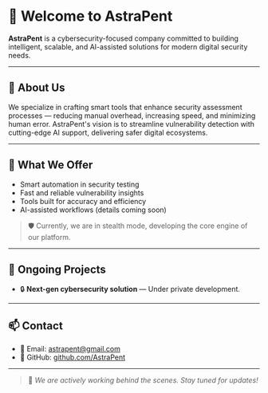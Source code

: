 # 👋 Welcome to AstraPent

**AstraPent** is a cybersecurity-focused company committed to building intelligent, scalable, and AI-assisted solutions for modern digital security needs.

---

## 🧠 About Us

We specialize in crafting smart tools that enhance security assessment processes — reducing manual overhead, increasing speed, and minimizing human error. AstraPent's vision is to streamline vulnerability detection with cutting-edge AI support, delivering safer digital ecosystems.

---

## 🚀 What We Offer

- Smart automation in security testing
- Fast and reliable vulnerability insights
- Tools built for accuracy and efficiency
- AI-assisted workflows (details coming soon)

> 🛡️ Currently, we are in stealth mode, developing the core engine of our platform.

---

## 🧪 Ongoing Projects

- 🔒 **Next-gen cybersecurity solution** — Under private development.

---

## 📫 Contact

- 📧 Email: [astrapent@gmail.com](mailto:astrapent@gmail.com)
- 🐙 GitHub: [github.com/AstraPent](https://github.com/AstraPent)

---

> 🔧 *We are actively working behind the scenes. Stay tuned for updates!*
